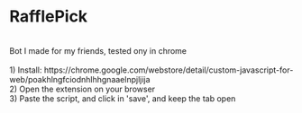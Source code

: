 # RafflePick
<br />
Bot I made for my friends, tested ony in chrome<br />
<br />
1) Install: https://chrome.google.com/webstore/detail/custom-javascript-for-web/poakhlngfciodnhlhhgnaaelnpjljija<br />
2) Open the extension on your browser<br />
3) Paste the script, and click in 'save', and keep the tab open<br />
